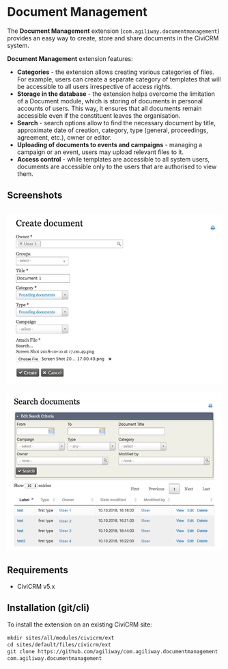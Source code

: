 # Document Management

The **Document Management**  extension  (`com.agiliway.documentmanagement`) provides an easy way to create, store and share documents in the CiviCRM system.

**Document Management** extension features:
* **Categories** - the extension allows creating various categories of files. For example, users can create a separate category of templates that will be accessible to all users irrespective of access rights.
* **Storage in the database** - the extension helps overcome the limitation of a Document module, which is storing of documents in personal accounts of users. This way, it ensures that all documents remain accessible even if the constituent leaves the organisation.
* **Search** - search options allow to find the necessary document by title, approximate date of creation, category, type (general, proceedings, agreement, etc.), owner or editor.
* **Uploading of documents to events and campaigns** - managing a campaign or an event, users may upload relevant files to it.
* **Access control** - while templates are accessible to all system users, documents are accessible only to the users that are authorised to view them.


## Screenshots

![Screenshot](/img/screenshot_create_document.png)
---
![Screenshot](/img/screenshot_search_document.png)


## Requirements

 * CiviCRM v5.x


## Installation (git/cli)

To install the extension on an existing CiviCRM site:

```
mkdir sites/all/modules/civicrm/ext
cd sites/default/files/civicrm/ext
git clone https://github.com/agiliway/com.agiliway.documentmanagement com.agiliway.documentmanagement
```
